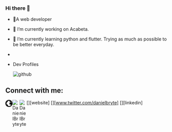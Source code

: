 ### Hi there 👋

<!--
**DanielBryte/danielbryte** is a ✨ _special_ ✨ repository because its `README.md` (this file) appears on your GitHub profile.

Here are some ideas to get you started:

- 🔭 I’m currently working on ...
- 🌱 I’m currently learning ...
- 👯 I’m looking to collaborate on ...
- 🤔 I’m looking for help with ...
- 💬 Ask me about ...
- 📫 How to reach me: ...
- 😄 Pronouns: ...
- ⚡ Fun fact: ...
-->
- 🔭A web developer
- 🔭 I’m currently working on Acabeta.
- 🌱 I’m currently learning python and flutter. Trying as much as possible to be better everyday.
- 
- Dev Profiles

  ![github](https://img.shields.io/badge/GitHub-000000?style=for-the-badge&logo=GitHub&logoColor=white)


## Connect with me:
[<img align="left" alt="DanielBryte" width="22px" src="https://raw.githubusercontent.com/iconic/open-iconic/master/svg/globe.svg" />][website]
[<img align="left" alt="DanielBryte" width="22px" src="https://cdn.jsdelivr.net/npm/simple-icons@v3/icons/twitter.svg" />][www.twitter.com/danielbryte]
[<img align="left" alt="DanielBryte" width="22px" src="https://cdn.jsdelivr.net/npm/simple-icons@v3/icons/linkedin.svg" />][linkedin]
<br />
